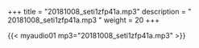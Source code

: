 +++
title = "20181008_seti1zfp41a.mp3"
description = " 20181008_seti1zfp41a.mp3 "
weight = 20
+++

{{< myaudio01 mp3="20181008_seti1zfp41a.mp3" >}}

